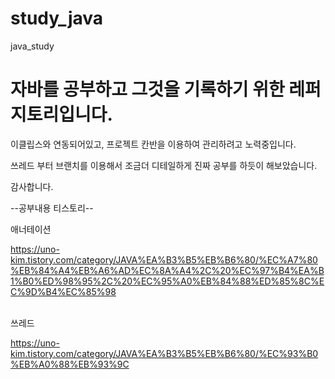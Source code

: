 # study_java
java_study

<h1>자바를 공부하고 그것을 기록하기 위한 레퍼지토리입니다.</h1>

이클립스와 연동되어있고, 프로젝트  칸반을 이용하여 관리하려고 노력중입니다.

쓰레드 부터 브랜치를 이용해서 조금더 디테일하게 진짜 공부를 하듯이 해보았습니다.

감사합니다.


--공부내용 티스토리--

애너테이션

https://uno-kim.tistory.com/category/JAVA%EA%B3%B5%EB%B6%80/%EC%A7%80%EB%84%A4%EB%A6%AD%EC%8A%A4%2C%20%EC%97%B4%EA%B1%B0%ED%98%95%2C%20%EC%95%A0%EB%84%88%ED%85%8C%EC%9D%B4%EC%85%98

<br>
쓰레드
<br>

https://uno-kim.tistory.com/category/JAVA%EA%B3%B5%EB%B6%80/%EC%93%B0%EB%A0%88%EB%93%9C
